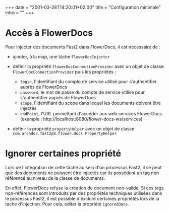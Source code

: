 +++
date = "2001-03-28T14:20:01+02:00"
title = "Configuration minimale"
intro = ""
+++

# Accès à FlowerDocs

Pour injecter des documents Fast2 dans FlowerDocs, il est nécessaire de : 

* ajouter, à la map, une tâche ``FlowerDocInjector``
* définir la propriété ``flowerDocConnectionProvider`` avec un objet de classe ``FlowerDocConnectionProvider`` puis les propriétés : 
 
  * ``login``, l'identifiant du compte de service utilisé pour s'authentifier auprès de FlowerDocs
  * ``password``, le mot de passe du compte de service utilisé pour s'authentifier auprès de FlowerDocs
  * ``scope``, l'identifiant du scope dans lequel les documents doivent être injectés
  * ``endPoint``, l'URL permettant d'accéder aux web services FlowerDocs (exemple :  http://localhost:8080/flower-docs-ws/services)
* définir la propriété ``propertyHelper`` avec un objet de classe ``com.arondor.fast2p8.flower.docs.PropertyHelper`` 


# Ignorer certaines propriété
 
Lors de l'intégration de cette tâche au sein d'un processus Fast2, il se peut que des documents ne puissent être injectés car ils possèdent un tag non référencé au niveau de la classe de documents.

En effet, FlowerDocs refuse la création de document non-valide. Si ces tags non-référencés sont introduits par des propriétés techniques utilisées dans le processus Fast2, il est possible d'exclure certaines propriétés lors de la tache d'injection. Pour cela, éditer la propriété ``ignoredData``.

